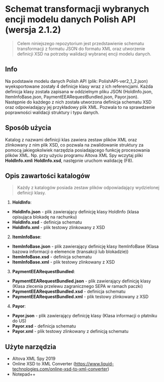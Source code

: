 # Schemat transformacji wybranych encji modelu danych Polish API (wersja 2.1.2)

> Celem niniejszego repozytorium jest przedstawienie schematu transformacji z formatu JSON do formatu XML oraz utworzenie definicji XSD na potrzeby walidacji wybranej encji modelu danych. 


## Info 
Na podstawie modelu danych Polish API (plik: PolishAPI-ver2_1_2.json) wyeksportowane zostały 4 definicje klasy wraz z ich referencjami. Każda definicja klasy została zapisana w oddzielnym pliku JSON (HoldInfo.json, ItemInfoBase.json, PaymentEEARequestBundled.json, Payor.json). Następnie do każdego z nich została utworzona definicja schematu XSD oraz odpowiadający jej przykładowy plik XML. 
Pozwala to na sprawdzenie poprawności walidacji struktury i typu danych. 


## Sposób użycia
Katalog z nazwami definicji klas zawiera zestaw plików XML oraz zlinkowany z nim plik XSD, co pozwala na zwalidowanie struktury za pomocą jakiegokolwiek narzędzia posiadającego funkcję procesowania plików XML.
Np. przy użyciu programu Altova XML Spy wczytaj pliki **HoldInfo.xml**i **HoldInfo.xsd**, następnie uruchom walidację (F8).

## Opis zawartości katalogów 

> Każdy z katalogów posiada zestaw plików odpowiadający wydzielonej definicji klasy.  

1. **HoldInfo**:
  * **HoldInfo.json** - plik zawierający definicję klasy HoldInfo (klasa opisująca blokadę na rachunku)
  * **HoldInfo.xsd** - definicja schematu  
  * **HoldInfo.xml** - plik testowy zlinkowany z XSD
  
  
2. **ItemInfoBase**:
  * **ItemInfoBase.json** - plik zawierający definicję klasy ItemInfoBase (Klasa bazowa informacji o elemencie (transakcji lub blokadzie))
  * **ItemInfoBase.xsd** - definicja schematu
  * **ItemInfoBase.xml** - plik testowy zlinkowany z XSD
  
  
3. **PaymentEEARequestBundled**:
  * **PaymentEEARequestBundled.json** - plik zawierający definicję klasy (Klasa zlecenia przelewu zagranicznego SEPA w ramach paczki)
  * **PaymentEEARequestBundled.xsd** - definicja schematu
  * **PaymentEEARequestBundled.xml** - plik testowy zlinkowany z XSD


4. **Payor**:
  * **Payor.json** - plik zawierający definicję klasy (Klasa informacji o płatniku do US)
  * **Payor.xsd** - definicja schematu
  * **Payor.xml** - plik testowy zlinkowany z definicją schematu


## Użyte narzędzia

* Altova XML Spy 2019
* Online XSD to XML Converter (https://www.liquid-technologies.com/online-xsd-to-xml-converter)
* Notepad++


